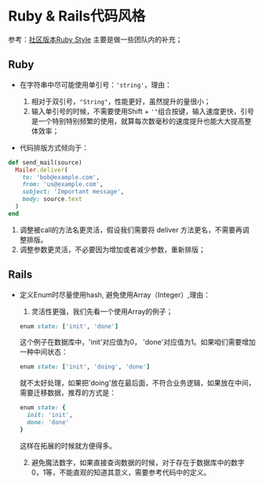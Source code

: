 # Ruby & Rails代码风格
  
  参考：[社区版本Ruby Style](https://github.com/JuanitoFatas/ruby-style-guide/blob/master/README-zhCN.md)
  主要是做一些团队内的补充；
## Ruby

* 在字符串中尽可能使用单引号：`'string'`，理由：
  1. 相对于双引号，`"String"`，性能更好，虽然提升的量很小；
  2. 输入单引号的时候，不需要使用Shift + `'"`组合按键，输入速度更快，引号是一个特别特别频繁的使用，就算每次数毫秒的速度提升也能大大提高整体效率；

* 代码排版方式倾向于：

```ruby
def send_mail(source)
  Mailer.deliver(
    to: 'bob@example.com',
    from: 'us@example.com',
    subject: 'Important message',
    body: source.text
  )
end
```
  1. 调整被call的方法名更灵活，假设我们需要将 deliver 方法更名，不需要再调整排版。
  2. 调整参数更灵活，不必要因为增加或者减少参数，重新排版；

## Rails
  
* 定义Enum时尽量使用hash, 避免使用Array（Integer）,理由：
  1. 灵活性更强，我们先看一个使用Array的例子；
  ```ruby
  enum state: ['init', 'done']
  ```
  这个例子在数据库中，'init'对应值为0， 'done'对应值为1。如果咱们需要增加一种中间状态：
  ```ruby
  enum state: ['init', 'doing', 'done']
  ```
  就不太好处理，如果把'doing'放在最后面，不符合业务逻辑，如果放在中间，需要迁移数据，推荐的方式是：
  ```ruby
  enum state: {
    init: 'init',
    done: 'done'
  }
  ```
  这样在拓展的时候就方便得多。

  2. 避免魔法数字，如果直接查询数据的时候，对于存在于数据库中的数字0，1等，不能直观的知道其意义，需要参考代码中的定义。